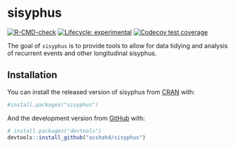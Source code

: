 
<!-- README.md is generated from README.Rmd. Please edit that file -->

# sisyphus

<!-- badges: start -->

[![R-CMD-check](https://github.com/asshah4/sisyphus/workflows/R-CMD-check/badge.svg)](https://github.com/asshah4/sisyphus/actions)
[![Lifecycle:
experimental](https://img.shields.io/badge/lifecycle-experimental-orange.svg)](https://lifecycle.r-lib.org/articles/stages.html#experimental)
[![Codecov test
coverage](https://codecov.io/gh/asshah4/sisyphus/branch/main/graph/badge.svg)](https://codecov.io/gh/asshah4/sisyphus?branch=main)
<!-- badges: end -->

The goal of `sisyphus` is to provide tools to allow for data tidying and
analysis of recurrent events and other longitudinal sisyphus.

## Installation

You can install the released version of sisyphus from
[CRAN](https://CRAN.R-project.org) with:

``` r
#install.packages("sisyphus")
```

And the development version from [GitHub](https://github.com/) with:

``` r
# install.packages("devtools")
devtools::install_github("asshah4/sisyphus")
```
